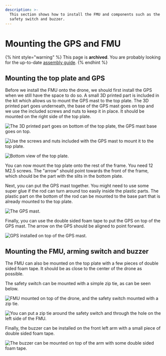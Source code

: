 ```yaml
---
description: >-
  This section shows how to install the FMU and components such as the GPS,
  safety switch and buzzer.
---
```


# Mounting the GPS and FMU

{% hint style="warning" %}
This page is **archived**. You are probably looking for the up-to-date [assembly guide](../../userguide/assembly/).
{% endhint %}

## Mounting the top plate and GPS

Before we install the FMU onto the drone, we should first install the GPS when we still have the space to do so. A small 3D printed part is included in the kit which allows us to mount the GPS mast to the top plate. The 3D printed part goes underneath, the base of the GPS mast goes on top and we use the included screws and nuts to keep it in place. It should be mounted on the right side of the top plate.

![The 3D printed part goes on bottom of the top plate, the GPS mast base goes on top.](../../.gitbook/assets/gps-mount-3d-print.jpg)

![Use the screws and nuts included with the GPS mast to mount it to the top plate.](../../.gitbook/assets/gps-mount-base.jpg)

![Bottom view of the top plate.](../../.gitbook/assets/gps-mount-bottom.jpg)

You can now mount the top plate onto the rest of the frame. You need 12 M2.5 screws. The "arrow" should point towards the front of the frame, which should be the part with the slits in the bottom plate.

Next, you can put the GPS mast together. You might need to use some super glue if the rod can turn around too easily inside the plastic parts. The plastic part on the bottom of the rod can be mounted to the base part that is already mounted to the top plate.

![The GPS mast.](../../.gitbook/assets/gps-mast.jpg)

Finally, you can use the double sided foam tape to put the GPS on top of the GPS mast. The arrow on the GPS should be aligned to point forward.

![GPS installed on top of the GPS mast.](../../.gitbook/assets/gps-installed.jpg)

## Mounting the FMU, arming switch and buzzer

The FMU can also be mounted on the top plate with a few pieces of double sided foam tape. It should be as close to the center of the drone as possible.

The safety switch can be mounted with a simple zip tie, as can be seen below.

![FMU mounted on top of the drone, and the safety switch mounted with a zip tie.](../../.gitbook/assets/fmu-installed.jpg)

![You can put a zip tie around the safety switch and through the hole on the left side of the FMU.](../../.gitbook/assets/switch-installed.jpg)

Finally, the buzzer can be installed on the front left arm with a small piece of double sided foam tape.

![The buzzer can be mounted on top of the arm with some double sided foam tape.](../../.gitbook/assets/buzzer-installed.jpg)
